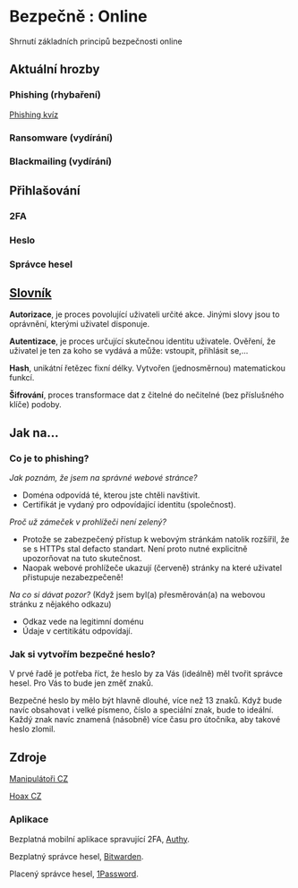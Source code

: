 # Bezpečně : Online

Shrnutí základních principů bezpečnosti online

## Aktuální hrozby

### Phishing (rhybaření)

[Phishing kvíz](https://phishingquiz.withgoogle.com/) 

### Ransomware (vydírání)

### Blackmailing (vydírání)



## Přihlašování

### 2FA

### Heslo

### Správce hesel

## [Slovník](slovnik.md)

**Autorizace**, je proces povolující uživateli určité akce. Jinými slovy jsou to oprávnění, kterými uživatel disponuje.

**Autentizace**, je proces určující skutečnou identitu uživatele. Ověření, že uživatel je ten za koho se vydává a může: vstoupit, přihlásit se,...

**Hash**, unikátní řetězec fixní délky. Vytvořen (jednosměrnou) matematickou funkcí.

**Šifrování**, proces transformace dat z čitelné do nečitelné (bez příslušného klíče) podoby.

## Jak na...

### Co je to phishing?

_Jak poznám, že jsem na správné webové stránce?_

- Doména odpovídá té, kterou jste chtěli navštivit.
- Certifikát je vydaný pro odpovídající identitu (společnost).

_Proč už zámeček v prohlížeči není zelený?_

- Protože se zabezpečený přístup k webovým stránkám natolik rozšířil, že se s HTTPs stal defacto standart. Není proto nutné explicitně upozorňovat na tuto skutečnost.
- Naopak webové prohlížeče ukazují (červeně) stránky na které uživatel přistupuje nezabezpečeně!

_Na co si dávat pozor?_ (Když jsem byl(a) přesměrován(a) na webovou stránku z nějakého odkazu)

- Odkaz vede na legitimní doménu
- Údaje v certitikátu odpovídají.

### Jak si vytvořím bezpečné heslo?

V prvé řadě je potřeba říct, že heslo by za Vás (ideálně) měl tvořit správce hesel. Pro Vás to bude jen změť znaků.

Bezpečné heslo by mělo být hlavně dlouhé, více než  13 znaků. Když bude navíc obsahovat i velké písmeno, číslo a speciální znak, bude to ideální. Každý znak navíc znamená (násobně) více času pro útočníka, aby takové heslo zlomil.

## Zdroje

[Manipulátoři CZ](https://manipulatori.cz/) 

[Hoax CZ](http://hoax.cz/) 

### Aplikace

Bezplatná mobilní aplikace spravující 2FA, [Authy](https://authy.com/).

Bezplatný správce hesel, [Bitwarden](https://bitwarden.com/).

Placený správce hesel, [1Password](https://1password.com/).


